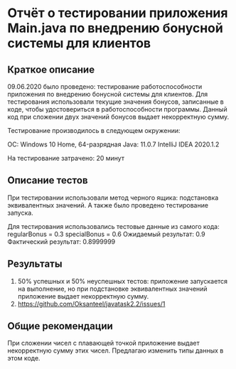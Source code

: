 # Отчёт о тестировании приложения Main.java по внедрению бонусной системы для клиентов

## Краткое описание

09.06.2020 было проведено: тестирование работоспособности приложения по внедрению бонусной системы для клиентов. Для тестирования использовали текущие значения бонусов, записанные в коде, чтобы удостовериться в работоспособности программы. Данный код при сложении двух значений бонусов выдает некорректную сумму.

Тестирование производилось в следующем окружении:

ОС: Windows 10 Home, 64-разрядная Java: 11.0.7 IntelliJ IDEA 2020.1.2

На тестирование затрачено: 20 минут

## Описание тестов

При тестировании использовали метод черного ящика: подстановка эквивалентных значений. А также было проведено тестирование запуска.

Для тестирования использовались тестовые данные из самого кода:
regularBonus = 0.3
specialBonus = 0.6
Ожидаемый результат: 0.9
Фактический результат: 0.8999999


## Результаты

1. 50% успешных и 50% неуспешных тестов: приложение запускается на выполнение, но при подстановке эквивалентных значений приложение выдает некорректную сумму.
2. https://github.com/Oksanteel/javatask2.2/issues/1

## Общие рекомендации

При сложении чисел с плавающей точкой приложение выдает некорректную сумму этих чисел. Предлагаю изменить типы данных в этом коде.
